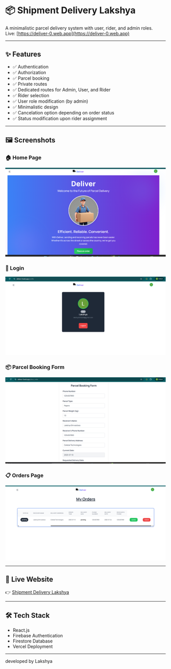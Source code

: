 # 📦 Shipment Delivery Lakshya

A minimalistic parcel delivery system with user, rider, and admin roles.  
Live: [https://deliver-0.web.app](https://deliver-0.web.app)

---

## ✨ Features
- ✅ Authentication
- ✅ Authorization
- ✅ Parcel booking
- ✅ Private routes
- ✅ Dedicated routes for Admin, User, and Rider
- ✅ Rider selection
- ✅ User role modification (by admin)
- ✅ Minimalistic design
- ✅ Cancelation option depending on order status
- ✅ Status modification upon rider assignment

---

## 🖼️ Screenshots

### 🏠 Home Page
![Home page](https://raw.githubusercontent.com/lakshya200444444/ShipmentDeliveryLakshya/main/assets/Home%20page.png)

### 🔐 Login
![Login](https://raw.githubusercontent.com/lakshya200444444/ShipmentDeliveryLakshya/main/assets/Login%202.png)

### 📦 Parcel Booking Form
![Parcel form](https://raw.githubusercontent.com/lakshya200444444/ShipmentDeliveryLakshya/main/assets/Parcel%20form.png)

### 📋 Orders Page
![Orders](https://raw.githubusercontent.com/lakshya200444444/ShipmentDeliveryLakshya/main/assets/orders.png)

---

## 🚀 Live Website
👉 [Shipment Delivery Lakshya](https://deliver-0.web.app)

---

## 🛠️ Tech Stack
- React.js
- Firebase Authentication
- Firestore Database
- Vercel Deployment

---
 developed by Lakshya
